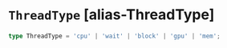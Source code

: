 # `ThreadType` [alias-ThreadType]
```typescript
type ThreadType = 'cpu' | 'wait' | 'block' | 'gpu' | 'mem';
```
